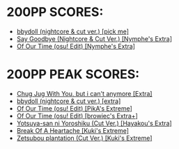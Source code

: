 # 200PP SCORES:
- [bbydoll (nightcore & cut ver.) [pick me]](https://osu.ppy.sh/scores/5453352387)
- [Say Goodbye (Nightcore & Cut Ver.) [Nymphe's Extra]](https://osu.ppy.sh/scores/5547694865)
- [Of Our Time (osu! Edit) [Nymphe's Extra]](https://osu.ppy.sh/scores/5547823675)
# 200PP PEAK SCORES:
- [Chug Jug With You, but i can't anymore [Extra]](https://osu.ppy.sh/scores/5251649066)
- [bbydoll (nightcore & cut ver.) [extra]](https://osu.ppy.sh/scores/5088581995)
- [Of Our Time (osu! Edit) [PikA's Extreme]](https://osu.ppy.sh/scores/5547866172)
- [Of Our Time (osu! Edit) [browiec's Extra+]](https://osu.ppy.sh/scores/5486984228)
- [Yotsuya-san ni Yoroshiku (Cut Ver.) [Hayakou's Extra]](https://osu.ppy.sh/scores/5524844068)
- [Break Of A Heartache [Kuki's Extreme]](https://osu.ppy.sh/scores/5547942431)
- [Zetsubou plantation (Cut Ver.) [Kuki's Extreme]](https://osu.ppy.sh/scores/5549720231)
